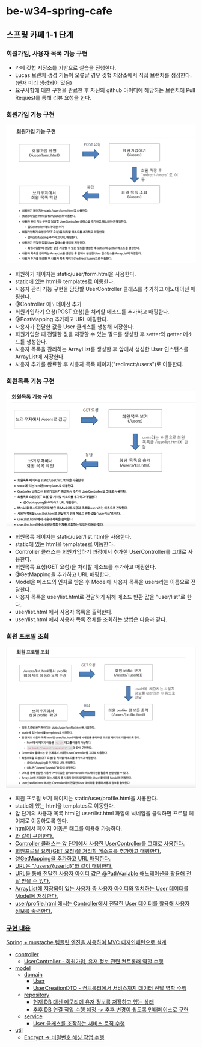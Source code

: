 # be-w34-spring-cafe
## 스프링 카페 1-1 단계
### 회원가입, 사용자 목록 기능 구현
- 카페 깃헙 저장소를 기반으로 실습을 진행한다.
- Lucas 브랜치 생성 기능이 오류날 경우 깃헙 저장소에서 직접 브랜치를 생성한다. (현재 미리 생성되어 있음)
- 요구사항에 대한 구현을 완료한 후 자신의 github 아이디에 해당하는 브랜치에 Pull Request를 통해 리뷰 요청을 한다.

### 회원가입 기능 구현
![img.png](img.png)
- 회원하기 페이지는 static/user/form.html을 사용한다.
- static에 있는 html을 templates로 이동한다.
- 사용자 관리 기능 구현을 담당할 UserController 클래스를 추가하고 애노테이션 매핑한다.
- @Controller 애노테이션 추가
- 회원가입하기 요청(POST 요청)을 처리할 메소드를 추가하고 매핑한다.
- @PostMapping 추가하고 URL 매핑한다.
- 사용자가 전달한 값을 User 클래스를 생성해 저장한다.
- 회원가입할 때 전달한 값을 저장할 수 있는 필드를 생성한 후 setter와 getter 메소드를 생성한다.
- 사용자 목록을 관리하는 ArrayList를 생성한 후 앞에서 생성한 User 인스턴스를 ArrayList에 저장한다.
- 사용자 추가를 완료한 후 사용자 목록 페이지("redirect:/users")로 이동한다.

### 회원목록 기능 구현
![img_1.png](img_1.png)
- 회원목록 페이지는 static/user/list.html을 사용한다.
- static에 있는 html을 templates로 이동한다.
- Controller 클래스는 회원가입하기 과정에서 추가한 UserController를 그대로 사용한다.
- 회원목록 요청(GET 요청)을 처리할 메소드를 추가하고 매핑한다.
- @GetMapping을 추가하고 URL 매핑한다.
- Model을 메소드의 인자로 받은 후 Model에 사용자 목록을 users라는 이름으로 전달한다.
- 사용자 목록을 user/list.html로 전달하기 위해 메소드 반환 값을 "user/list"로 한다.
- user/list.html 에서 사용자 목록을 출력한다.
- user/list.html 에서 사용자 목록 전체를 조회하는 방법은 다음과 같다.

### 회원 프로필 조회
![img_2.png](img_2.png)
- 회원 프로필 보기 페이지는 static/user/profile.html을 사용한다.
- static에 있는 html을 templates로 이동한다.
- 앞 단계의 사용자 목록 html인 user/list.html 파일에 닉네임을 클릭하면 프로필 페이지로 이동하도록 한다.
- html에서 페이지 이동은 <a /> 태그를 이용해 가능하다.
- <a href="/users/{{userId}}" />와 같이 구현한다.
- Controller 클래스는 앞 단계에서 사용한 UserController를 그대로 사용한다.
- 회원프로필 요청(GET 요청)을 처리할 메소드를 추가하고 매핑한다.
- @GetMapping을 추가하고 URL 매핑한다.
- URL은 "/users/{userId}"와 같이 매핑한다.
- URL을 통해 전달한 사용자 아이디 값은 @PathVariable 애노테이션을 활용해 전달 받을 수 있다.
- ArrayList에 저장되어 있는 사용자 중 사용자 아이디와 일치하는 User 데이터를 Model에 저장한다.
- user/profile.html 에서는 Controller에서 전달한 User 데이터를 활용해 사용자 정보를 출력한다.

### 구현 내용
Spring + mustache 템플릿 엔진을 사용하여 MVC 디자인패턴으로 설계
- controller
  - UserController - 회원가입, 유저 정보 관련 컨트롤러 역할 수행
- model
  - domain
    - User
    - UserCreationDTO - 컨트롤러에서 서비스까지 데이터 전달 역할 수행
  - repository
    - 현재 DB 대신 메모리에 유저 정보를 저장하고 있는 상태
    - 추후 DB 연결 작업 수행 예정 -> 추후 변경이 쉽도록 인터페이스로 구현
  - service
    - User 클래스를 조작하는 서비스 로직 수행
- util
  - Encrypt -> 비밀번호 해싱 작업 수행
